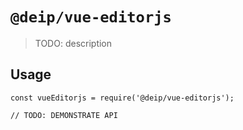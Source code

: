 # `@deip/vue-editorjs`

> TODO: description

## Usage

```
const vueEditorjs = require('@deip/vue-editorjs');

// TODO: DEMONSTRATE API
```
